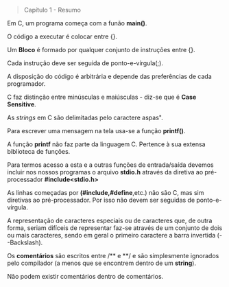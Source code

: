 > Capítulo 1 - Resumo

Em C, um programa começa com a funão **main()**.

O código a executar é colocar entre {}.

Um **Bloco** é formado por qualquer conjunto de instruções entre {}.

Cada instrução deve ser seguida de ponto-e-vírgula(;).

A disposição do código é arbitrária e depende das preferências de cada programador.

C faz distinção entre minúsculas e maiúsculas - diz-se que é **Case Sensitive**.

As _strings_ em C são delimitadas pelo caractere aspas".

Para escrever uma mensagem na tela usa-se a função **printf()**.

A função **printf** não faz parte da linguagem C. Pertence à sua extensa biblioteca de funções.

Para termos acesso a esta e a outras funções de entrada/saída devemos incluir nos nossos programas o arquivo **stdio.h** através da diretiva ao pré-processador **#include<stdio.h>**

As linhas começadas por **(#include,#define**,etc.) não são C, mas sim diretivas ao pré-processador. Por isso não devem ser seguidas de ponto-e-vírgula.

A representação de caracteres especiais ou de caracteres que, de outra forma, seriam difíceis de representar faz-se através de um conjunto de dois ou mais caracteres, sendo em geral o primeiro caractere a barra invertida (\--Backslash).

Os **comentários** são escritos entre /** e **/ e são simplesmente ignorados pelo compilador (a menos que se encontrem dentro de um **string**).

Não podem existir comentários dentro de comentários.
